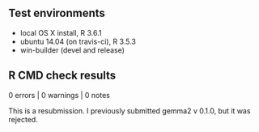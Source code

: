 ## Test environments
* local OS X install, R 3.6.1
* ubuntu 14.04 (on travis-ci), R 3.5.3
* win-builder (devel and release)

## R CMD check results

0 errors | 0 warnings | 0 notes

This is a resubmission. I previously submitted gemma2 v 0.1.0, but it was rejected. 

